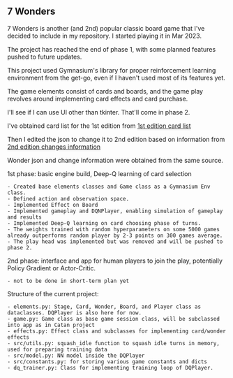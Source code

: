 ## 7 Wonders

7 Wonders is another (and 2nd) popular classic board game that I've decided to include in my repository. I started playing it in Mar 2023.

The project has reached the end of phase 1, with some planned features pushed to future updates.

This project used Gymnasium's library for proper reinforcement learning environment from the get-go, even if I haven't used most of its features yet.

The game elements consist of cards and boards, and the game play revolves around implementing card effects and card purchase. 

I'll see if I can use UI other than tkinter. That'll come in phase 2.

I've obtained card list for the 1st edition from 
[1st edition card list](https://github.com/joffrey-bion/seven-wonders/blob/main/sw-engine/src/main/resources/org/luxons/sevenwonders/engine/data/cards.json)

Then I edited the json to change it to 2nd edition based on information from 
[2nd edition changes information](https://boardgamegeek.com/thread/2491704/changes-old-edition-or-some-them)

Wonder json and change information were obtained from the same source.

1st phase: basic engine build, Deep-Q learning of card selection

    - Created base elements classes and Game class as a Gymnasium Env class.
    - Defined action and observation space.
    - Implemented Effect on Board
    - Implemented gameplay and DQNPlayer, enabling simulation of gameplay and results
    - Implemented Deep-Q learning on card choosing phase of turns. 
    - The weights trained with random hyperparameters on some 5000 games already outperforms random player by 2-3 points on 300 games average.
    - The play head was implemented but was removed and will be pushed to phase 2.

2nd phase: interface and app for human players to join the play, potentially Policy Gradient or Actor-Critic.

    - not to be done in short-term plan yet

Structure of the current project:

    - elements.py: Stage, Card, Wonder, Board, and Player class as dataclasses. DQPlayer is also here for now.
    - game.py: Game class as base game session class, will be subclassed into app as in Catan project
    - effects.py: Effect class and subclasses for implementing card/wonder effects
    - src/utils.py: squash_idle function to squash idle turns in memory, used for preparing training data
    - src/model.py: NN model inside the DQPlayer
    - src/constants.py: for storing various game constants and dicts
    - dq_trainer.py: Class for implementing training loop of DQPlayer.
